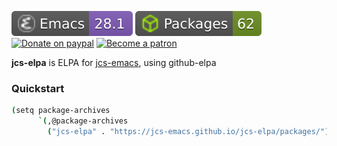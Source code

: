 [![Emacs](https://raw.githubusercontent.com/jcs-emacs/badges/master/elpa/emacs.svg)](https://www.gnu.org/software/emacs/download.html)
[![Packages](https://raw.githubusercontent.com/jcs-emacs/badges/master/elpa/packages.svg)](#)
[![Donate on paypal](https://img.shields.io/badge/paypal-donate-1?logo=paypal&color=blue)](https://www.paypal.me/jcs090218)
[![Become a patron](https://img.shields.io/badge/patreon-become%20a%20patron-orange.svg?logo=patreon)](https://www.patreon.com/jcs090218)

**jcs-elpa** is ELPA for [jcs-emacs](https://github.com/jcs-emacs/jcs-emacs), using github-elpa

### Quickstart

```sh
(setq package-archives
      `(,@package-archives
        ("jcs-elpa" . "https://jcs-emacs.github.io/jcs-elpa/packages/")))
```

